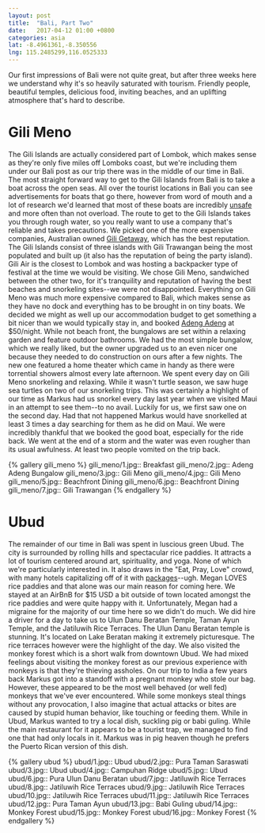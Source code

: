 ```yaml
---
layout: post
title:  "Bali, Part Two"
date:   2017-04-12 01:00 +0800
categories: asia
lat: -8.4961361,-8.350556
lng: 115.2485299,116.0525333
---
```


Our first impressions of Bali were not quite great, but after three weeks here we understand why it's so heavily saturated with tourism. Friendly people, beautiful temples, delicious food, inviting
beaches, and an uplifting atmosphere that's hard to describe.

<!--more-->

# Gili Meno

The Gili Islands are actually considered part of Lombok, which makes sense as they're only five miles off Lomboks coast, but we're including them under our Bali post as our trip there was in the
middle of our time in Bali. The most straight forward way to get to the Gili Islands from Bali is to take a boat across the open seas. All over the tourist locations in Bali you can see
advertisements for boats that go there, however from word of mouth and a lot of research we'd learned that most of these boats are incredibly
[unsafe](https://coconuts.co/bali/news/spanish-woman-killed-bali-fast-boat-blast-had-been-her-honeymoon/) and more often than not overload. The route to get to the Gili Islands takes you through rough
water, so you really want to use a company that's reliable and takes precautions. We picked one of the more expensive companies, Australian owned [Gili Getaway](http://giligetaway.com/), which has
the best reputation. The Gili Islands consist of three islands with Gili Trawangan being the most populated and built up (it also has the reputation of being the party island). Gili Air is the closest
to Lombok and was hosting a backpacker type of festival at the time we would be visiting. We chose Gili Meno, sandwiched between the other two, for it's tranquility and reputation of having the best
beaches and snorkeling sites--we were not disappointed. Everything on Gili Meno was much more expensive compared to Bali, which makes sense as they have no dock and everything has to be brought in
on tiny boats. We decided we might as well up our accommodation budget to get something a bit nicer than we would typically stay in, and booked [Adeng Adeng](http://www.adeng-adeng.com/) at $50/night.
While not beach front, the bungalows are set within a relaxing garden and feature outdoor bathrooms. We had the most simple bungalow, which we really liked, but the owner upgraded us to an even nicer
one because they needed to do construction on ours after a few nights. The new one featured a home theater which came in handy as there were torrential showers almost every late afternoon. We spent
every day on Gili Meno snorkeling and relaxing.  While it wasn't turtle season, we saw huge sea turtles on two of our snorkeling trips. This was certainly a highlight of our time as Markus had us
snorkel every day last year when we visited Maui in an attempt to see them--to no avail. Luckily for us, we first saw one on the second day. Had that not happened Markus would have snorkelled at least
3 times a day searching for them as he did on Maui. We were incredibly thankful that we booked the good boat, especially for the ride back. We went at the end of a storm and the water was even rougher
than its usual awfulness. At least two people vomited on the trip back.

{% gallery gili_meno %}
gili_meno/1.jpg:: Breakfast
gili_meno/2.jpg:: Adeng Adeng Bungalow
gili_meno/3.jpg:: Gili Meno
gili_meno/4.jpg:: Gili Meno
gili_meno/5.jpg:: Beachfront Dining
gili_meno/6.jpg:: Beachfront Dining
gili_meno/7.jpg:: Gili Trawangan
{% endgallery %}

# Ubud

The remainder of our time in Bali was spent in luscious green Ubud. The city is surrounded by rolling hills and spectacular rice paddies. It attracts a lot of tourism centered around art,
spirituality, and yoga. None of which we're particularly interested in. It also draws in the "Eat, Pray, Love" crowd, with many hotels capitalizing off of it with
[packages](http://www.frommers.com/tips/hotel-news/6-night-eat-pray-love-bali-package-from-1-986)--ugh. Megan LOVES rice paddies and that alone was our main reason for coming here. We stayed at 
an AirBnB for $15 USD a bit outside of town located amongst the rice paddies and were quite happy with it. Unfortunately, Megan had a migraine for the majority of our time here so we didn't do much.
We did hire a driver for a day to take us to Ulun Danu Beratan Temple, Taman Ayun Temple, and the Jatiluwih Rice Terraces. The Ulun Danu Beratan temple is stunning. It's located on Lake Beratan making 
it extremely picturesque. The rice terraces however were the highlight of the day. We also visited the monkey forest which is a short walk from downtown Ubud. We had mixed feelings about visiting the
 monkey forest as our previous experience with monkeys is that they're thieving assholes. On our trip to India a few years back Markus got into a standoff with a pregnant monkey who stole our bag. 
 However, these appeared to be the most well behaved (or well fed) monkeys that we've ever encountered. While some monkeys steal things without any provocation, I also imagine that actual attacks 
 or bites are caused by stupid human behavior, like touching or feeding them. While in Ubud, Markus wanted to try a local dish, suckling pig or babi guling. While the main restaurant for it appears 
 to be a tourist trap, we managed to find one that had only locals in it. Markus was in pig heaven though he prefers the Puerto Rican version of this dish.

{% gallery ubud %}
ubud/1.jpg:: Ubud
ubud/2.jpg:: Pura Taman Saraswati
ubud/3.jpg:: Ubud
ubud/4.jpg:: Campuhan Ridge
ubud/5.jpg:: Ubud
ubud/6.jpg:: Pura Ulun Danu Beratan
ubud/7.jpg:: Jatiluwih Rice Terraces
ubud/8.jpg:: Jatiluwih Rice Terraces
ubud/9.jpg:: Jatiluwih Rice Terraces
ubud/10.jpg:: Jatiluwih Rice Terraces
ubud/11.jpg:: Jatiluwih Rice Terraces
ubud/12.jpg:: Pura Taman Ayun
ubud/13.jpg:: Babi Guling
ubud/14.jpg:: Monkey Forest
ubud/15.jpg:: Monkey Forest
ubud/16.jpg:: Monkey Forest
{% endgallery %}